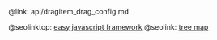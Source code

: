 @link: api/dragitem_drag_config.md

@seolinktop: [easy javascript framework](https://webix.com)
@seolink: [tree map](https://webix.com/widget/treemap/)